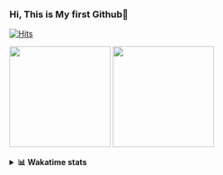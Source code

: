 ### Hi, This is My first Github👋
[![Hits](https://hits.seeyoufarm.com/api/count/incr/badge.svg?url=https%3A%2F%2Fgithub.com%2FJonghyun-Park1027&count_bg=%2379C83D&title_bg=%23555555&icon=&icon_color=%23E7E7E7&title=hits&edge_flat=false)](https://hits.seeyoufarm.com)
<br>

<!--[![Solved.ac Profile](http://mazassumnida.wtf/api/v2/generate_badge?boj=ppjjhh1027)](https://solved.ac/ppjjhh1027/)
-->
<p>
  <img height="180em" src="https://github-readme-stats-eight-rho-29.vercel.app/api?username=Jonghyun-Park1027&show_icons=true&include_all_commits=true&bg_color=30,e96443,904e95&title_color=fff&text_color=fff">
  <img height="180em" src="https://github-readme-stats-eight-rho-29.vercel.app/api/top-langs/?username=Jonghyun-Park1027&layout=compact&bg_color=30,e96443,904e95&title_color=fff&text_color=fff">


</p>
<details>
<summary><b>📊 Wakatime stats</b><br></summary>
<div>
<hr/>




<!--START_SECTION:waka-->
![Code Time](http://img.shields.io/badge/Code%20Time-455%20hrs%209%20mins-blue)

![Profile Views](http://img.shields.io/badge/Profile%20Views-34-blue)

**🐱 My GitHub Data** 

> 📦 54.4 kB Used in GitHub's Storage 
 > 
> 🏆 125 Contributions in the Year 2023
 > 
> 🚫 Not Opted to Hire
 > 
> 📜 7 Public Repositories 
 > 
> 🔑 3 Private Repositories 
 > 
**I'm an Early 🐤** 

```text
🌞 Morning                27 commits          ████░░░░░░░░░░░░░░░░░░░░░   15.98 % 
🌆 Daytime                102 commits         ███████████████░░░░░░░░░░   60.36 % 
🌃 Evening                38 commits          ██████░░░░░░░░░░░░░░░░░░░   22.49 % 
🌙 Night                  2 commits           ░░░░░░░░░░░░░░░░░░░░░░░░░   01.18 % 
```
📅 **I'm Most Productive on Tuesday** 

```text
Monday                   20 commits          ███░░░░░░░░░░░░░░░░░░░░░░   11.83 % 
Tuesday                  42 commits          ██████░░░░░░░░░░░░░░░░░░░   24.85 % 
Wednesday                12 commits          ██░░░░░░░░░░░░░░░░░░░░░░░   07.10 % 
Thursday                 12 commits          ██░░░░░░░░░░░░░░░░░░░░░░░   07.10 % 
Friday                   39 commits          ██████░░░░░░░░░░░░░░░░░░░   23.08 % 
Saturday                 17 commits          ███░░░░░░░░░░░░░░░░░░░░░░   10.06 % 
Sunday                   27 commits          ████░░░░░░░░░░░░░░░░░░░░░   15.98 % 
```


📊 **This Week I Spent My Time On** 

```text
🕑︎ Time Zone: Asia/Seoul

💬 Programming Languages: 
Python                   5 hrs 47 mins       █████████████░░░░░░░░░░░░   52.20 % 
Jupyter                  3 hrs 34 mins       ████████░░░░░░░░░░░░░░░░░   32.19 % 
Markdown                 1 hr 6 mins         ██░░░░░░░░░░░░░░░░░░░░░░░   09.95 % 
YAML                     19 mins             █░░░░░░░░░░░░░░░░░░░░░░░░   02.93 % 
GitIgnore file           13 mins             █░░░░░░░░░░░░░░░░░░░░░░░░   02.07 % 

🔥 Editors: 
VS Code                  5 hrs 38 mins       █████████████░░░░░░░░░░░░   50.82 % 
PyCharm                  5 hrs 27 mins       ████████████░░░░░░░░░░░░░   49.18 % 

🐱‍💻 Projects: 
Codingtest               5 hrs 41 mins       █████████████░░░░░░░░░░░░   51.27 % 
yolov8n                  3 hrs 51 mins       █████████░░░░░░░░░░░░░░░░   34.78 % 
vision_study             45 mins             ██░░░░░░░░░░░░░░░░░░░░░░░   06.79 % 
Unknown Project          27 mins             █░░░░░░░░░░░░░░░░░░░░░░░░   04.10 % 
git_study                15 mins             █░░░░░░░░░░░░░░░░░░░░░░░░   02.35 % 

💻 Operating System: 
Windows                  11 hrs 6 mins       █████████████████████████   100.00 % 
```

**I Mostly Code in Jupyter Notebook** 

```text
Jupyter Notebook         6 repos             █████████████████░░░░░░░░   66.67 % 
HTML                     2 repos             ██████░░░░░░░░░░░░░░░░░░░   22.22 % 
C++                      1 repo              ███░░░░░░░░░░░░░░░░░░░░░░   11.11 % 
```




 Last Updated on 31/07/2023 18:33:42 UTC
<!--END_SECTION:waka-->
</details>



